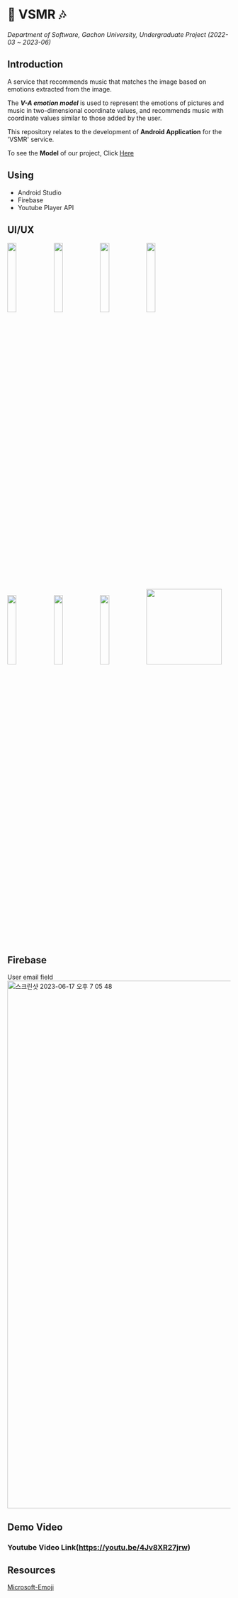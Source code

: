 # 📸 VSMR 🎶
*Department of Software, Gachon University, Undergraduate Project (2022-03 ~ 2023-06)*

## Introduction
 A service that recommends music that matches the image based on emotions extracted from the image.

The ***V-A emotion model*** is used to represent the emotions of pictures and music in two-dimensional coordinate values, and recommends music with coordinate values similar to those added by the user.


This repository relates to the development of **Android Application** for the 'VSMR' service.

To see the **Model** of our project, Click [Here]()

## Using
  - Android Studio
  - Firebase 
  - Youtube Player API

## UI/UX
<img src ="https://github.com/tun111-jun/VSMR/assets/101571762/d68336f7-00bb-4b5e-a575-e7fa3cb3e8f4" width="20%" height="20%"/>
<img src ="https://github.com/tun111-jun/VSMR/assets/101571762/f35405ef-201d-412c-89d0-20b9daa0a95e" width="20%" height="20%"/>
<img src ="https://github.com/tun111-jun/VSMR/assets/101571762/f095623d-f2d7-4473-944e-abcb2e42b580" width="20%" height="20%"/>
<img src ="https://github.com/tun111-jun/VSMR/assets/101571762/60f03025-329e-4318-aa53-607a1a7adf0f" width="20%" height="20%"/>
<img src ="https://github.com/tun111-jun/VSMR/assets/101571762/3193bf96-006f-4569-9213-2391591a15db" width="20%" height="20%"/>
<img src ="https://github.com/tun111-jun/VSMR/assets/101571762/6bdaff22-36ca-402c-b3e3-ece0986bb53d" width="20%" height="20%"/>
<img src ="https://github.com/tun111-jun/VSMR/assets/101571762/664b362e-8673-4f01-bdc5-a3a461581fd1" width="20%" height="20%"/>
<img src ="https://github.com/tun111-jun/VSMR/assets/101571762/2ed12990-4619-4c82-b560-98e7dd461a01" width="170"/>

## Firebase
User email field
<img width="1189" alt="스크린샷 2023-06-17 오후 7 05 48" src="https://github.com/ShinJunYoung/TuneYourArea/assets/90844568/0259d184-d4a1-45f2-84c8-a7582bcc05f7">

## Demo Video
### Youtube Video Link(https://youtu.be/4Jv8XR27jrw)

## Resources
[Microsoft-Emoji](https://github.com/microsoft/fluentui-emoji)
